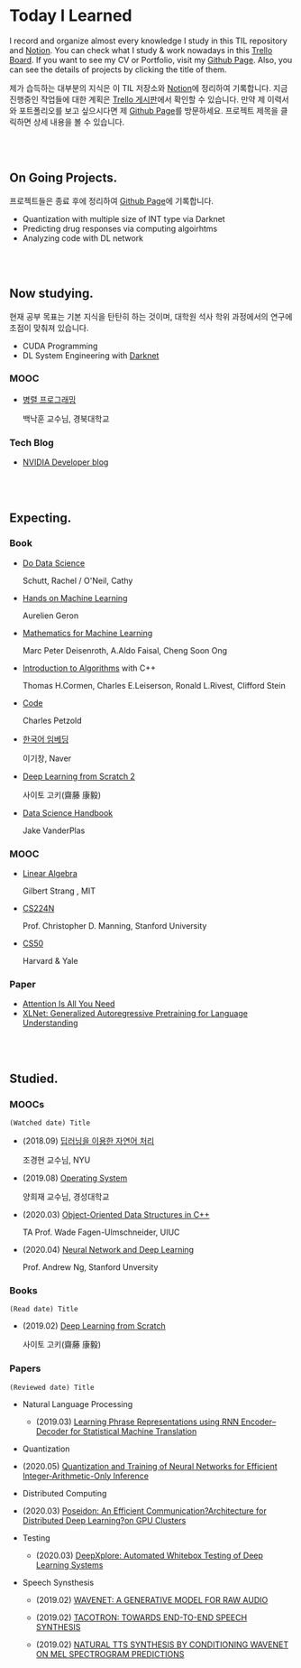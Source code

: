 # Today I Learned

I record and organize almost every knowledge I study in this TIL repository and [Notion](https://www.notion.so/Links-of-jarvis08-3ec5cb8df1bf453e9d78409976da54ab). You can check what I study & work nowadays in this [Trello Board](https://trello.com/b/L2OzHmaz/get-it). If you want to see my CV or Portfolio, visit my [Github Page](https://jarvis08.github.io). Also, you can see the details of projects by clicking the title of them.

제가 습득하는 대부분의 지식은 이 TIL 저장소와 [Notion](https://www.notion.so/Links-of-jarvis08-3ec5cb8df1bf453e9d78409976da54ab)에 정리하여 기록합니다. 지금 진행중인 작업들에 대한 계획은 [Trello 게시판](https://trello.com/b/L2OzHmaz/get-it)에서 확인할 수 있습니다. 만약 제 이력서와 포트폴리오를 보고 싶으시다면 제 [Github Page](https://jarvis08.github.io)를 방문하세요. 프로젝트 제목을 클릭하면 상세 내용을 볼 수 있습니다.

<br><br>

## On Going Projects.

프로젝트들은 종료 후에 정리하여 [Github Page](https://jarvis08.github.io)에 기록합니다.

- Quantization with multiple size of INT type via Darknet
- Predicting drug responses via computing algoirhtms
- Analyzing code with DL network

<br><br>

## Now studying.

현재 공부 목표는 기본 지식을 탄탄히 하는 것이며, 대학원 석사 학위 과정에서의 연구에 초점이 맞춰져 있습니다.

- CUDA Programming
- DL System Engineering with [Darknet](https://pjreddie.com/darknet/)

### MOOC

- [병렬 프로그래밍](http://www.kocw.net/home/search/kemView.do?kemId=1322170)

  백낙훈 교수님, 경북대학교

### Tech Blog

- [NVIDIA Developer blog](https://devblogs.nvidia.com/even-easier-introduction-cuda/)

<br><br>

## Expecting.

### Book

- [Do Data Science](https://book.naver.com/bookdb/book_detail.nhn?bid=7363405)

  Schutt, Rachel /  O'Neil, Cathy
  
- [Hands on Machine Learning](http://mobile.kyobobook.co.kr/showcase/book/KOR/9791162240731)

  Aurelien Geron

- [Mathematics for Machine Learning](https://mml-book.github.io/)

  Marc Peter Deisenroth, A.Aldo Faisal, Cheng Soon Ong
  
- [Introduction to Algorithms](http://www.hanbit.co.kr/store/books/look.php?p_code=B9722727468) with C++

  Thomas H.Cormen, Charles E.Leiserson, Ronald L.Rivest, Clifford Stein

- [Code](http://www.charlespetzold.com/books/)

  Charles Petzold
  
- [한국어 임베딩](https://book.naver.com/bookdb/book_detail.nhn?bid=15431390)

  이기창, Naver

- [Deep Learning from Scratch 2](http://www.hanbit.co.kr/store/books/look.php?p_code=B8950212853)

  사이토 고키(齋藤 康毅)

- [Data Science Handbook](https://jakevdp.github.io/PythonDataScienceHandbook/)

  Jake VanderPlas

### MOOC

- [Linear Algebra](https://www.youtube.com/playlist?list=PLUl4u3cNGP63oMNUHXqIUcrkS2PivhN3k)

  Gilbert Strang , MIT

- [CS224N](https://www.youtube.com/watch?v=8rXD5-xhemo&list=PLoROMvodv4rOhcuXMZkNm7j3fVwBBY42z)

  Prof. Christopher D. Manning, Stanford University

- [CS50](https://www.edwith.org/cs50)

  Harvard & Yale

### Paper

- [Attention Is All You Need](https://arxiv.org/pdf/1706.03762.pdf)
- [XLNet: Generalized Autoregressive Pretraining for Language Understanding](https://arxiv.org/pdf/1906.08237.pdf)

<br><br>

## Studied.

### MOOCs

`(Watched date) Title`

- (2018.09) [딥러닝을 이용한 자연어 처리](https://www.edwith.org/deepnlp/joinLectures/17363)

  조경현 교수님, NYU
  
- (2019.08) [Operating System](http://www.kocw.net/home/cview.do?cid=5c3c30382c7bbcf6)

  양희재 교수님, 경성대학교
  
- (2020.03) [Object-Oriented Data Structures in C++](https://www.coursera.org/learn/cs-fundamentals-1?#syllabus)

  TA Prof. Wade Fagen-Ulmschneider, UIUC
  
- (2020.04) [Neural Network and Deep Learning](https://www.coursera.org/learn/neural-networks-deep-learning?specialization=deep-learning)

  Prof. Andrew Ng, Stanford Unversity

### Books

`(Read date) Title`

- (2019.02) [Deep Learning from Scratch](http://www.hanbit.co.kr/media/community/review_view.html?hbr_idx=3595)

  사이토 고키(齋藤 康毅)

### Papers

`(Reviewed date) Title`

- Natural Language Processing
  
  - (2019.03) [Learning Phrase Representations using RNN Encoder–Decoder for Statistical Machine Translation](https://arxiv.org/pdf/1406.1078.pdf)
- Quantization
- (2020.05) [Quantization and Training of Neural Networks for Efficient Integer-Arithmetic-Only Inference](https://arxiv.org/abs/1712.05877)
- Distributed Computing
- (2020.03) [Poseidon: An Efficient Communication?Architecture for Distributed Deep Learning?on GPU Clusters](https://www.usenix.org/conference/atc17/technical-sessions/presentation/zhang)
- Testing

  - (2020.03) [DeepXplore: Automated Whitebox Testing of Deep Learning Systems](https://arxiv.org/abs/1705.06640)
- Speech Synsthesis

  - (2019.02) [WAVENET: A GENERATIVE MODEL FOR RAW AUDIO](https://arxiv.org/pdf/1609.03499.pdf)

  - (2019.02) [TACOTRON: TOWARDS END-TO-END SPEECH SYNTHESIS](https://arxiv.org/pdf/1703.10135.pdf)

  - (2019.02) [NATURAL TTS SYNTHESIS BY CONDITIONING WAVENET ON MEL SPECTROGRAM
    PREDICTIONS](https://arxiv.org/pdf/1712.05884.pdf)
